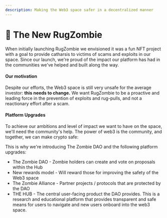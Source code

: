 ```yaml
---
description: Making the Web3 space safer in a decentralized manner
---
```


# 🥳 The New RugZombie

When initially launching RugZombie we envisioned it was a fun NFT project with a goal to provide catharsis to victims of scams and exploits in our space. Since our launch, we're proud of the impact our platform has had in the communities we've helped and built along the way.

#### Our motivation

Despite our efforts, the Web3 space is still very unsafe for the average investor: **this needs to change.**  We want RugZombie to be a proactive and leading force in the prevention of exploits and rug-pulls, and not a reactionary effort after a scam.

#### Platform Upgrades

To achieve our ambitions and level of impact we want to have on the space, we'll need the community's help. The power of web3 is the community, and together, we can make crypto safe:&#x20;

This is why we're introducing The Zombie DAO and the following platform upgrades:

* The Zombie DAO - Zombie holders can create and vote on proposals within the Hub
* New rewards model - Will reward those for improving the safety of the Web3 space
* The Zombie Alliance - Partner projects / protocols that are protected by the DAO
* THE HUB - The central user-facing product the DAO provides. This is a research and educational platform that provides transparent and safe means for  users to navigate and new users onboard into the web3 space.





